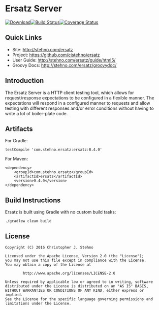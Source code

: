 # Ersatz Server
            
[![Download](https://api.bintray.com/packages/cjstehno/stehno/ersatz/images/download.svg)](https://bintray.com/cjstehno/stehno/ersatz/_latestVersion)[![Build Status](https://travis-ci.org/cjstehno/ersatz.svg?branch=master)](https://travis-ci.org/cjstehno/ersatz)[![Coverage Status](https://coveralls.io/repos/github/cjstehno/ersatz/badge.svg?branch=master)](https://coveralls.io/github/cjstehno/ersatz?branch=master)

## Quick Links

* Site: http://stehno.com/ersatz
* Project: https://github.com/cjstehno/ersatz
* User Guide: http://stehno.com/ersatz/guide/html5/
* Groovy Docs: http://stehno.com/ersatz/groovydoc/

## Introduction

The Ersatz Server is a HTTP client testing tool, which allows for request/response expectations to be configured in a flexible manner. The expectations
will respond in a configured manner to requests and allow testing with different responses and/or error conditions without having to write a lot of
boiler-plate code.

## Artifacts

For Gradle:

    testCompile 'com.stehno.ersatz:ersatz:0.4.0'

For Maven:

    <dependency>
        <groupId>com.stehno.ersatz</groupId>
        <artifactId>ersatz</artifactId>
        <version>0.4.0</version>
    </dependency>

## Build Instructions

Ersatz is built using Gradle with no custom build tasks:

    ./gradlew clean build


## License

```
Copyright (C) 2016 Christopher J. Stehno

Licensed under the Apache License, Version 2.0 (the "License");
you may not use this file except in compliance with the License.
You may obtain a copy of the License at

        http://www.apache.org/licenses/LICENSE-2.0

Unless required by applicable law or agreed to in writing, software
distributed under the License is distributed on an "AS IS" BASIS,
WITHOUT WARRANTIES OR CONDITIONS OF ANY KIND, either express or implied.
See the License for the specific language governing permissions and
limitations under the License.
```
